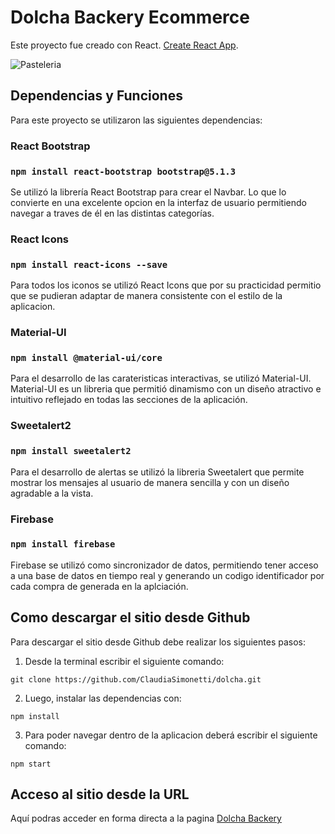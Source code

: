 # Dolcha Backery Ecommerce

Este proyecto fue creado con React. [Create React App](https://github.com/facebook/create-react-app).

![Pasteleria](public/img/video.gif)

## Dependencias y Funciones

Para este proyecto se utilizaron las siguientes dependencias:

### React Bootstrap

### `npm install react-bootstrap bootstrap@5.1.3`

Se utilizó la librería React Bootstrap para crear el Navbar. Lo que lo convierte en una excelente opcion en la interfaz de usuario permitiendo navegar a traves de él en las distintas categorías.

### React Icons

### `npm install react-icons --save`

Para todos los iconos se utilizó React Icons que por su practicidad permitio que se pudieran adaptar de manera consistente con el estilo de la aplicacion.

### Material-UI

### `npm install @material-ui/core`

Para el desarrollo de las carateristicas interactivas, se utilizó Material-UI. Material-UI es un libreria que permitió dinamismo con un diseño atractivo e intuitivo reflejado en todas las secciones de la aplicación.

### Sweetalert2

### `npm install sweetalert2`

Para el desarrollo de alertas se utilizó la libreria Sweetalert que permite mostrar los mensajes al usuario de manera sencilla y con un diseño agradable a la vista.

### Firebase

### `npm install firebase`

Firebase se utilizó como sincronizador de datos, permitiendo tener acceso a una base de datos en tiempo real y generando un codigo identificador por cada compra de generada en la aplciación. 


## Como descargar el sitio desde Github

Para descargar el sitio desde Github debe realizar los siguientes pasos:

1. Desde la terminal escribir el siguiente comando:

```
git clone https://github.com/ClaudiaSimonetti/dolcha.git
```
2. Luego, instalar las dependencias con:
```
npm install
```
3. Para poder navegar dentro de la aplicacion deberá escribir el siguiente comando:
```
npm start
```

## Acceso al sitio desde la URL

Aquí podras acceder en forma directa a la pagina [Dolcha Backery](https://claudiasimonetti.github.io/dolcha/)